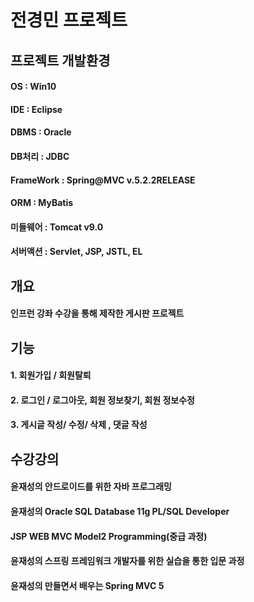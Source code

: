 # 전경민 프로젝트

## 프로젝트 개발환경
#### OS : Win10
#### IDE : Eclipse
#### DBMS : Oracle
#### DB처리 : JDBC
#### FrameWork : Spring@MVC v.5.2.2RELEASE
#### ORM : MyBatis
#### 미들웨어 : Tomcat v9.0
#### 서버액션 : Servlet, JSP, JSTL, EL

## 개요
#### 인프런 강좌 수강을 통해 제작한 게시판 프로젝트

## 기능
#### 1. 회원가입 / 회원탈퇴
#### 2. 로그인 / 로그아웃, 회원 정보찾기, 회원 정보수정
#### 3. 게시글 작성/ 수정/ 삭제 , 댓글 작성



## 수강강의
#### 윤재성의 안드로이드를 위한 자바 프로그래밍
#### 윤재성의 Oracle SQL Database 11g PL/SQL Developer
#### JSP WEB MVC Model2 Programming(중급 과정)
#### 윤재성의 스프링 프레임워크 개발자를 위한 실습을 통한 입문 과정
#### 윤재성의 만들면서 배우는 Spring MVC 5


